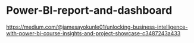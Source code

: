 # Power-BI-report-and-dashboard
https://medium.com/@jamesayokunle01/unlocking-business-intelligence-with-power-bi-course-insights-and-project-showcase-c3487243a433 

